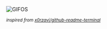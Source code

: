 <div align="justify">
<picture>
    <source media="(prefers-color-scheme: dark)" srcset="https://i.ibb.co/6JB9QST0/output-gif.gif">
    <source media="(prefers-color-scheme: light)" srcset="https://i.ibb.co/6JB9QST0/output-gif.gif">
    <img alt="GIFOS" src="https://i.ibb.co/6JB9QST0/output-gif.gif">
</picture>

<sub><i>inspired from [x0rzavi/github-readme-terminal](https://github.com/x0rzavi/github-readme-terminal)</i></sub>

</div>

<!-- Image deletion URL: https://ibb.co/pryVqTMj/d9b2dee848380d6190dd28d02b5d22ed -->